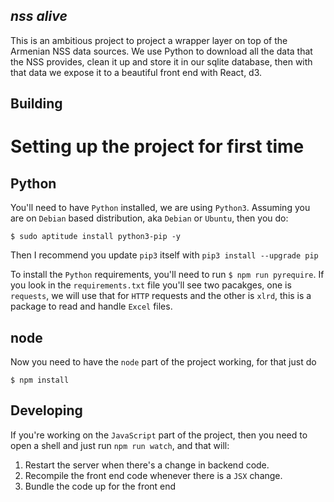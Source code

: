 *nss alive*
-----------

This is an ambitious project to project a wrapper layer on top of the
Armenian NSS data sources. We use Python to download all the data that
the NSS provides, clean it up and store it in our sqlite database,
then with that data we expose it to a beautiful front end with React,
d3.


Building
--------

# Setting up the project for first time

## Python

You'll need to have `Python` installed, we are using
`Python3`. Assuming you are on `Debian` based distribution, aka
`Debian` or `Ubuntu`, then you do:

```
$ sudo aptitude install python3-pip -y
```

Then I recommend you update `pip3` itself with `pip3 install --upgrade pip`

To install the `Python` requirements, you'll need to run `$ npm run
pyrequire`. If you look in the `requirements.txt` file you'll see two
pacakges, one is `requests`, we will use that for `HTTP` requests and
the other is `xlrd`, this is a package to read and handle `Excel`
files. 

## node

Now you need to have the `node` part of the project working, for that
just do

```shell
$ npm install
```

Developing
----------

If you're working on the `JavaScript` part of the project, then you
need to open a shell and just run `npm run watch`, and that will:

1. Restart the server when there's a change in backend code. 
2. Recompile the front end code whenever there is a `JSX` change. 
3. Bundle the code up for the front end


